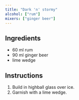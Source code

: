 ```yaml
---
title: "Dark 'n' stormy"
alcohol: ["rum"]
mixers: ["ginger beer"]
---
```


## Ingredients

- 60 ml rum
- 90 ml ginger beer
- lime wedge

## Instructions

1. Build in highball glass over ice.
2. Garnish with a lime wedge.
